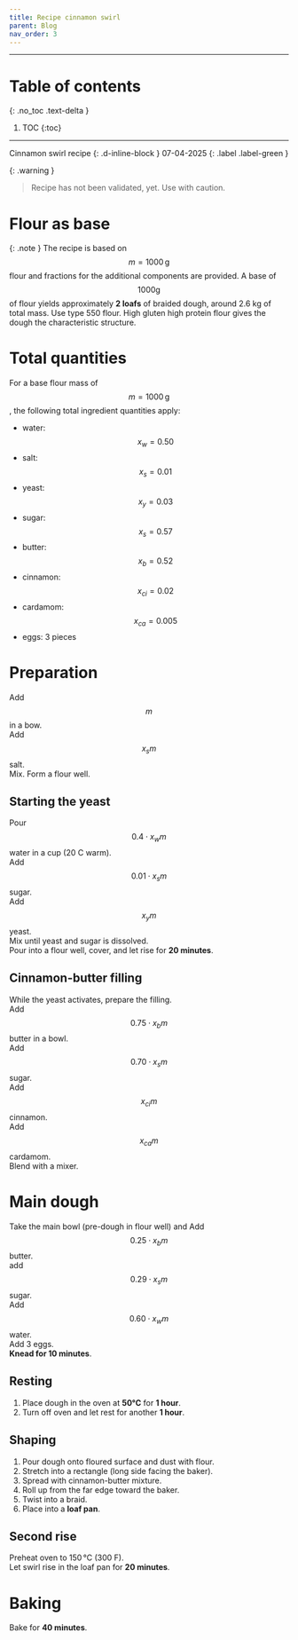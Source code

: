 ```yaml
---
title: Recipe cinnamon swirl
parent: Blog
nav_order: 3
---
```


---
# Table of contents
{: .no_toc .text-delta }

1. TOC
{:toc}
---

Cinnamon swirl recipe
{: .d-inline-block }
07-04-2025
{: .label .label-green }

{: .warning }
> Recipe has not been validated, yet. Use with caution.

# Flour as base
{: .note }
The recipe is based on $$m = 1000\,\text{g}$$ flour and fractions for the additional components are provided.
A base of $$ 1000 \text{g} $$ of flour yields approximately **2 loafs** of braided dough, around 2.6 kg of total mass.
Use type 550 flour. High gluten high protein flour gives the dough the characteristic structure.

# Total quantities
For a base flour mass of $$m = 1000\,\text{g}$$, the following total ingredient quantities apply:
- water: $$ x_w = 0.50 $$
- salt: $$ x_s = 0.01 $$
- yeast: $$ x_y = 0.03 $$
- sugar: $$ x_s = 0.57 $$
- butter: $$ x_b = 0.52 $$
- cinnamon: $$ x_{ci} = 0.02 $$
- cardamom: $$ x_{ca} = 0.005 $$
- eggs: 3 pieces

# Preparation
Add $$ m $$ in a bow.  
Add $$ x_s m $$ salt.  
Mix. Form a flour well.

## Starting the yeast
Pour $$ 0.4 \cdot x_w m $$ water in a cup (20 C warm).  
Add $$ 0.01 \cdot x_s m $$ sugar.  
Add $$ x_y m $$ yeast.  
Mix until yeast and sugar is dissolved.  
Pour into a flour well, cover, and let rise for **20 minutes**.

## Cinnamon-butter filling
While the yeast activates, prepare the filling.  
Add $$ 0.75 \cdot x_bm $$ butter in a bowl.  
Add $$ 0.70 \cdot x_sm $$ sugar.  
Add $$ x_{ci}m $$ cinnamon.  
Add $$ x_{ca}m $$ cardamom.  
Blend with a mixer.

# Main dough
Take the main bowl (pre-dough in flour well) and
Add $$ 0.25 \cdot x_b m $$ butter.  
add $$ 0.29 \cdot x_s m $$ sugar.  
Add $$ 0.60 \cdot x_w m $$ water.  
Add 3 eggs.  
**Knead for 10 minutes**.

## Resting
1. Place dough in the oven at **50°C** for **1 hour**.  
2. Turn off oven and let rest for another **1 hour**.

## Shaping
1. Pour dough onto floured surface and dust with flour.  
2. Stretch into a rectangle (long side facing the baker).  
3. Spread with cinnamon-butter mixture.  
4. Roll up from the far edge toward the baker.  
5. Twist into a braid.  
6. Place into a **loaf pan**.

## Second rise
Preheat oven to 150 °C (300 F).  
Let swirl rise in the loaf pan for **20 minutes**.

# Baking
Bake for **40 minutes**.